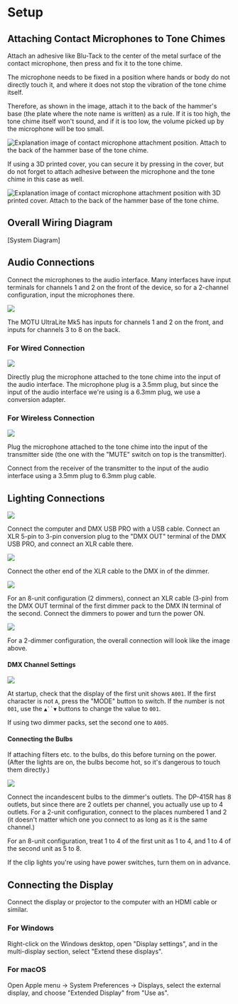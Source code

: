 # Setup

## Attaching Contact Microphones to Tone Chimes

Attach an adhesive like Blu-Tack to the center of the metal surface of the contact microphone, then press and fix it to the tone chime.

The microphone needs to be fixed in a position where hands or body do not directly touch it, and where it does not stop the vibration of the tone chime itself.

Therefore, as shown in the image, attach it to the back of the hammer's base (the plate where the note name is written) as a rule. If it is too high, the tone chime itself won't sound, and if it is too low, the volume picked up by the microphone will be too small.

![Explanation image of contact microphone attachment position. Attach to the back of the hammer base of the tone chime.](../img/attach_position_direct.JPG)

If using a 3D printed cover, you can secure it by pressing in the cover, but do not forget to attach adhesive between the microphone and the tone chime in this case as well.

![Explanation image of contact microphone attachment position with 3D printed cover. Attach to the back of the hammer base of the tone chime.](../img/attach_position_cover.JPG)

## Overall Wiring Diagram

[System Diagram]

## Audio Connections

Connect the microphones to the audio interface. Many interfaces have input terminals for channels 1 and 2 on the front of the device, so for a 2-channel configuration, input the microphones there.

![](../img/ultralite_connection.jpg)

The MOTU UltraLite Mk5 has inputs for channels 1 and 2 on the front, and inputs for channels 3 to 8 on the back.

### For Wired Connection

![](../img/audiointerface_connect.JPG)

Directly plug the microphone attached to the tone chime into the input of the audio interface. The microphone plug is a 3.5mm plug, but since the input of the audio interface we're using is a 6.3mm plug, we use a conversion adapter.

### For Wireless Connection

![](../img/audiointerface_wireless.JPG)

Plug the microphone attached to the tone chime into the input of the transmitter side (the one with the "MUTE" switch on top is the transmitter).

Connect from the receiver of the transmitter to the input of the audio interface using a 3.5mm plug to 6.3mm plug cable.

## Lighting Connections

![](../img/dmx_connection.JPG)

Connect the computer and DMX USB PRO with a USB cable. Connect an XLR 5-pin to 3-pin conversion plug to the "DMX OUT" terminal of the DMX USB PRO, and connect an XLR cable there.

![](../img/light_setup_1.JPG)

Connect the other end of the XLR cable to the DMX in of the dimmer.

![](../img/light_setup_3.JPG)

For an 8-unit configuration (2 dimmers), connect an XLR cable (3-pin) from the DMX OUT terminal of the first dimmer pack to the DMX IN terminal of the second. Connect the dimmers to power and turn the power ON.

![](../img/light_setup_2.JPG)

For a 2-dimmer configuration, the overall connection will look like the image above.

#### DMX Channel Settings

![](../img/light_setup_4.JPG)

At startup, check that the display of the first unit shows `A001`. If the first character is not `A`, press the "MODE" button to switch. If the number is not `001`, use the `▲``▼` buttons to change the value to `001`.

If using two dimmer packs, set the second one to `A005`.

#### Connecting the Bulbs

If attaching filters etc. to the bulbs, do this before turning on the power. (After the lights are on, the bulbs become hot, so it's dangerous to touch them directly.)

![](../img/light_setup_5.JPG)

Connect the incandescent bulbs to the dimmer's outlets. The DP-415R has 8 outlets, but since there are 2 outlets per channel, you actually use up to 4 outlets. For a 2-unit configuration, connect to the places numbered 1 and 2 (it doesn't matter which one you connect to as long as it is the same channel.)

For an 8-unit configuration, treat 1 to 4 of the first unit as 1 to 4, and 1 to 4 of the second unit as 5 to 8.

If the clip lights you're using have power switches, turn them on in advance.

## Connecting the Display

Connect the display or projector to the computer with an HDMI cable or similar.

### For Windows

Right-click on the Windows desktop, open "Display settings", and in the multi-display section, select "Extend these displays".

### For macOS

Open Apple menu → System Preferences → Displays, select the external display, and choose "Extended Display" from "Use as".